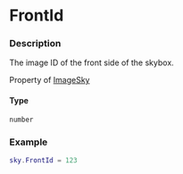 # FrontId

### Description

The image ID of the front side of the skybox.

Property of [ImageSky](/classes/ImageSky/)

#### Type

`number`

### Example

```lua
sky.FrontId = 123
```
